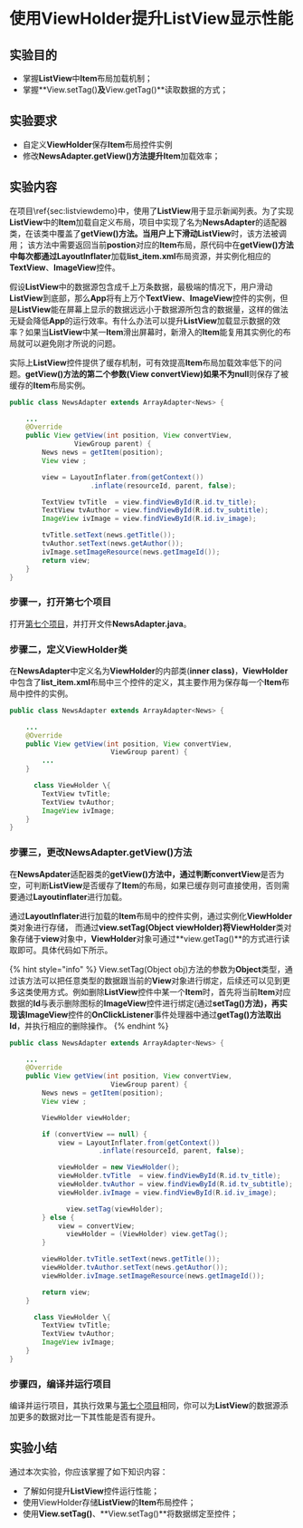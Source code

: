 #  使用ViewHolder提升ListView显示性能

##  实验目的
* 掌握**ListView**中**Item**布局加载机制；
* 掌握**View.setTag()**及**View.getTag()**读取数据的方式；
  
##  实验要求
* 自定义**ViewHolder**保存**Item**布局控件实例
* 修改**NewsAdapter.getView()**方法提升**Item**加载效率；
   
##  实验内容

在项目\ref{sec:listviewdemo}中，使用了**ListView**用于显示新闻列表。为了实现**ListView**中的**Item**加载自定义布局，项目中实现了名为**NewsAdapter**的适配器类，在该类中覆盖了**getView()**方法。当用户上下滑动**ListView**时，该方法被调用；
该方法中需要返回当前**postion**对应的**Item**布局，原代码中在**getView()**方法中每次都通过**LayoutInflater**加载**list_item.xml**布局资源，并实例化相应的**TextView**、**ImageView**控件。

假设**ListView**中的数据源包含成千上万条数据，最极端的情况下，用户滑动**ListView**到底部，那么**App**将有上万个**TextView**、**ImageView**控件的实例，但是**ListView**能在屏幕上显示的数据远远小于数据源所包含的数据量，这样的做法无疑会降低**App**的运行效率。有什么办法可以提升**ListView**加载显示数据的效率？如果当**ListView**中某一**Item**滑出屏幕时，新滑入的**Item**能复用其实例化的布局就可以避免刚才所说的问题。

实际上**ListView**控件提供了缓存机制，可有效提高**Item**布局加载效率低下的问题。**getView()**方法的第二个参数(**View convertView**)如果不为**null**则保存了被缓存的**Item**布局实例。

```Java
public class NewsAdapter extends ArrayAdapter<News> {

    ...
    @Override
    public View getView(int position, View convertView, 
                ViewGroup parent) {
        News news = getItem(position);
        View view ;

        view = LayoutInflater.from(getContext())
                    .inflate(resourceId, parent, false);

        TextView tvTitle  = view.findViewById(R.id.tv_title);
        TextView tvAuthor = view.findViewById(R.id.tv_subtitle);
        ImageView ivImage = view.findViewById(R.id.iv_image);

        tvTitle.setText(news.getTitle());
        tvAuthor.setText(news.getAuthor());
        ivImage.setImageResource(news.getImageId());
        return view;
    }
}
```  

### 步骤一，打开第七个项目

打开[第七个项目](https://xxgqin.gitbook.io/android/ch02/ch02-4)，并打开文件**NewsAdapter.java**。


### 步骤二，定义ViewHolder类
在**NewsAdapter**中定义名为**ViewHolder**的内部类(**inner class)**，**ViewHolder**中包含了**list_item.xml**布局中三个控件的定义，其主要作用为保存每一个**Item**布局中控件的实例。

```Java
public class NewsAdapter extends ArrayAdapter<News> {

    ...
    @Override
    public View getView(int position, View convertView,
                         ViewGroup parent) {
        ...
    }

      class ViewHolder \{  
        TextView tvTitle;
        TextView tvAuthor;
        ImageView ivImage;
    }
}
```  

### 步骤三，更改NewsAdapter.getView()方法

在**NewsApdater**适配器类的**getView()**方法中，通过判断**convertView**是否为空，可判断**ListView**是否缓存了**Item**的布局，如果已缓存则可直接使用，否则需要通过**Layoutinflater**进行加载。

通过**LayoutInflater**进行加载的**Item**布局中的控件实例，通过实例化**ViewHolder**类对象进行存储，
而通过**view.setTag(Object viewHolder)**将**ViewHolder**类对象存储于**view**对象中，**ViewHolder**对象可通过**view.getTag()**的方式进行读取即可。具体代码如下所示。

{% hint style="info" %}
View.setTag(Object obj)方法的参数为**Object**类型，通过该方法可以把任意类型的数据跟当前的**View**对象进行绑定，后续还可以见到更多这类使用方式。例如删除**ListView**控件中某一个**Item**时，首先将当前**Item**对应数据的**Id**与表示删除图标的**ImageView**控件进行绑定(通过**setTag()**方法)，再实现该**ImageView**控件的**OnClickListener**事件处理器中通过**getTag()**方法取出**Id**，并执行相应的删除操作。
{% endhint %}

```Java
public class NewsAdapter extends ArrayAdapter<News> {

    ...
    @Override
    public View getView(int position, View convertView,
                         ViewGroup parent) {
        News news = getItem(position);
        View view ;

        ViewHolder viewHolder;

        if (convertView == null) {
            view = LayoutInflater.from(getContext())
                      .inflate(resourceId, parent, false);

            viewHolder = new ViewHolder();
            viewHolder.tvTitle  = view.findViewById(R.id.tv_title);
            viewHolder.tvAuthor = view.findViewById(R.id.tv_subtitle);
            viewHolder.ivImage = view.findViewById(R.id.iv_image);

              view.setTag(viewHolder);  
        } else {
            view = convertView;
              viewHolder = (ViewHolder) view.getTag();  
        }

        viewHolder.tvTitle.setText(news.getTitle());
        viewHolder.tvAuthor.setText(news.getAuthor());
        viewHolder.ivImage.setImageResource(news.getImageId());

        return view;
    }

      class ViewHolder \{  
        TextView tvTitle;
        TextView tvAuthor;
        ImageView ivImage;
    }
}
```  

###   步骤四，编译并运行项目
编译并运行项目，其执行效果与[第七个项目](https://xxgqin.gitbook.io/android/ch02/ch02-4)相同，你可以为**ListView**的数据源添加更多的数据对比一下其性能是否有提升。

##  实验小结

通过本次实验，你应该掌握了如下知识内容：
* 了解如何提升**ListView**控件运行性能；
* 使用ViewHolder存储**ListView**的**Item**布局控件；
* 使用**View.setTag()**、**View.setTag()**将数据绑定至控件；

